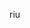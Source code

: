 riu

<!---
mariuslars/mariuslars is a ✨ special ✨ repository because its `README.md` (this file) appears on your GitHub profile.
You can click the Preview link to take a look at your changes.
--->
